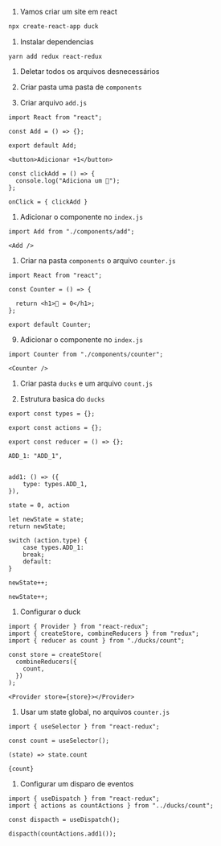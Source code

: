 1. Vamos criar um site em react

```bash
npx create-react-app duck
```

1. Instalar dependencias

```
yarn add redux react-redux
```

1. Deletar todos os arquivos desnecessários

1. Criar pasta uma pasta de `components`

1. Criar arquivo `add.js`

```
import React from "react";

const Add = () => {};

export default Add;
```

```
<button>Adicionar +1</button>
```

```
const clickAdd = () => {
  console.log("Adiciona um 🦆");
};

onClick = { clickAdd }
```

1. Adicionar o componente no `index.js`

```
import Add from "./components/add";

<Add />
```

1. Criar na pasta `components` o arquivo `counter.js`

```
import React from "react";

const Counter = () => {

  return <h1>🦆 = 0</h1>;
};

export default Counter;
```

9. Adicionar o componente no `index.js`

```
import Counter from "./components/counter";

<Counter />
```

1. Criar pasta `ducks` e um arquivo `count.js`

1. Estrutura basica do `ducks`

```
export const types = {};

export const actions = {};

export const reducer = () => {};
```

```
ADD_1: "ADD_1",


add1: () => ({
    type: types.ADD_1,
}),

state = 0, action

let newState = state;
return newState;
```

```
switch (action.type) {
    case types.ADD_1:
    break;
    default:
}

newState++;
```

```
newState++;
```

1. Configurar o duck

```
import { Provider } from "react-redux";
import { createStore, combineReducers } from "redux";
import { reducer as count } from "./ducks/count";

const store = createStore(
  combineReducers({
    count,
  })
);

<Provider store={store}></Provider>
```

1. Usar um state global, no arquivos `counter.js`

```
import { useSelector } from "react-redux";

const count = useSelector();

(state) => state.count

{count}
```

1. Configurar um disparo de eventos

```
import { useDispatch } from "react-redux";
import { actions as countActions } from "../ducks/count";

const dispacth = useDispatch();

dispacth(countActions.add1());
```
